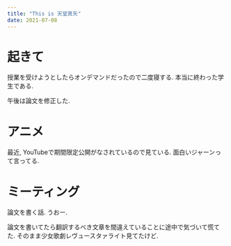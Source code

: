 ```yaml
---
title: "This is 天堂真矢"
date: 2021-07-08
---
```


# 起きて
授業を受けようとしたらオンデマンドだったので二度寝する. 本当に終わった学生である.

午後は論文を修正した.

# アニメ
最近, YouTubeで期間限定公開がなされているので見ている. 面白いジャーンって言ってる.

# ミーティング
論文を書く話. うおー. 

論文を書いてたら翻訳するべき文章を間違えていることに途中で気づいて慌てた. そのまま少女歌劇レヴュースタァライト見てたけど.